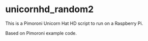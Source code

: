 # unicornhd_random2

This is a Pimoroni Unicorn Hat HD script to run on a Raspberry Pi.

Based on Pimoroni example code.
